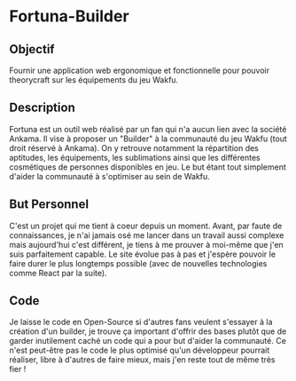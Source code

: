 # Fortuna-Builder

## Objectif

Fournir une application web ergonomique et fonctionnelle pour pouvoir theorycraft sur les équipements du jeu Wakfu.

## Description

Fortuna est un outil web réalisé par un fan qui n'a aucun lien avec la société Ankama. Il vise à proposer un "Builder" à la communauté du jeu Wakfu (tout droit réservé à Ankama). On y retrouve notamment la répartition des aptitudes, les équipements, les sublimations ainsi que les différentes cosmétiques de personnes disponibles en jeu. Le but étant tout simplement d'aider la communauté à s'optimiser au sein de Wakfu.

## But Personnel

C'est un projet qui me tient à coeur depuis un moment. Avant, par faute de connaissances, je n'ai jamais osé me lancer dans un travail aussi complexe mais aujourd'hui c'est différent, je tiens à me prouver à moi-même que j'en suis parfaitement capable. Le site évolue pas à pas et j'espère pouvoir le faire durer le plus longtemps possible (avec de nouvelles technologies comme React par la suite).

## Code

Je laisse le code en Open-Source si d'autres fans veulent s'essayer à la création d'un builder, je trouve ça important d'offrir des bases plutôt que de garder inutilement caché un code qui a pour but d'aider la communauté. Ce n'est peut-être pas le code le plus optimisé qu'un développeur pourrait réaliser, libre à d'autres de faire mieux, mais j'en reste tout de même très fier !
